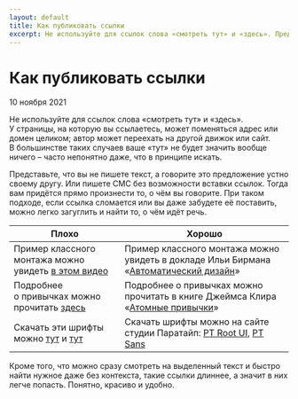 ```yaml
---
layout: default
title: Как публиковать ссылки
excerpt: Не используйте для ссылок слова «смотреть тут» и «здесь». Представьте, что вы не пишете текст, а говорите это предложение устно своему другу.
---
```


# Как публиковать ссылки
<p class="date">10 ноября 2021<p>

Не используйте для ссылок слова «смотреть тут» и «здесь». У страницы, на которую вы ссылаетесь, может поменяться адрес или домен целиком; автор может переехать на другой движок или сайт. В большинстве таких случаев ваше «тут» не будет значить вообще ничего – часто непонятно даже, что в принципе искать.

Представьте, что вы не пишете текст, а говорите это предложение устно своему другу. Или пишете СМС без возможности вставки ссылок. Тогда вам придётся прямо произнести то, о чём вы говорите. При таком подходе, если ссылка сломается или вы даже забудете её поставить, можно легко загуглить и найти то, о чём идёт речь.

| Плохо | Хорошо |
| ----- | ------ |
| Пример классного монтажа можно увидеть [в этом видео](https://www.youtube.com/watch?v=bvig8A9Esqg) | Пример классного монтажа можно увидеть в докладе Ильи Бирмана «[Автоматический дизайн](https://www.youtube.com/watch?v=bvig8A9Esqg)» |
| Подробнее о привычках можно прочитать [здесь](https://ru.bookmate.com/books/Lg7spTxp) | Подробнее о привычках можно прочитать в книге Джеймса Клира «[Атомные привычки](https://ru.bookmate.com/books/Lg7spTxp)» |
| Скачать эти шрифты можно [тут](https://www.paratype.ru/fonts/pt/pt-root-ui) и [тут](https://www.paratype.ru/fonts/pt/pt-sans) | Скачать шрифты можно на сайте студии Паратайп: [PT Root UI](https://www.paratype.ru/fonts/pt/pt-root-ui), [PT Sans](https://www.paratype.ru/fonts/pt/pt-sans) |

Кроме того, что можно сразу смотреть на выделенный текст и быстро найти нужное даже без контекста, такие ссылки длиннее, а значит в них легче попасть. Понятно, красиво и удобно.
